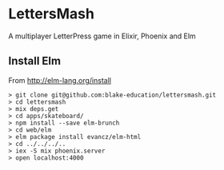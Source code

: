 # LettersMash

A multiplayer LetterPress game in Elixir, Phoenix and Elm

## Install Elm

From http://elm-lang.org/install



```
> git clone git@github.com:blake-education/lettersmash.git
> cd lettersmash
> mix deps.get
> cd apps/skateboard/
> npm install --save elm-brunch
> cd web/elm
> elm package install evancz/elm-html
> cd ../../../..
> iex -S mix phoenix.server
> open localhost:4000
```

